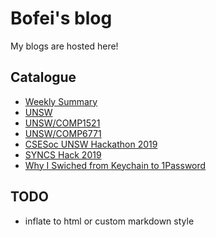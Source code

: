 # Bofei's blog

My blogs are hosted here!

## Catalogue

- [Weekly Summary](weekly-summary/)
- [UNSW](unsw)
- [UNSW/COMP1521](unsw/comp1521)
- [UNSW/COMP6771](unsw/comp6771)
- [CSESoc UNSW Hackathon 2019](cseoc-unsw-hackathon-2019.md)
- [SYNCS Hack 2019](syncs-hack-2019.md)
- [Why I Swiched from Keychain to 1Password](why-i-switched-from-keychain-to-1password.md)

## TODO

- inflate to html or custom markdown style
